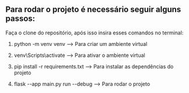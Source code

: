  ## Para rodar o projeto é necessário seguir alguns passos:

Faça o clone do repositório, após isso insira esses comandos no terminal:

1. python -m venv venv --> Para criar um ambiente virtual

2. venv\Scripts\activate --> Para ativar o ambiente virtual

3. pip install -r requirements.txt --> Para instalar as dependências do projeto

4. flask --app main.py  run --debug --> Para rodar o projeto


